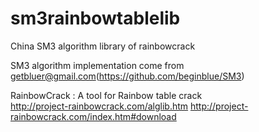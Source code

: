 # sm3rainbowtablelib
China SM3 algorithm library of rainbowcrack

SM3 algorithm implementation come from getbluer@gmail.com(https://github.com/beginblue/SM3)

RainbowCrack : A tool for Rainbow table crack  
http://project-rainbowcrack.com/alglib.htm
http://project-rainbowcrack.com/index.htm#download
